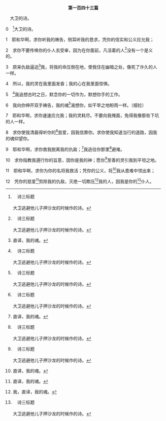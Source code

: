 <p style="text-align:center;font-weight:bold;">第一百四十三篇</p>

<a name="0">

<span id="spsm">　大卫的诗。

0　[^a]大卫的诗。

[^a]:　诗三标题<br><br>大卫逃避他儿子押沙龙的时候作的诗。

1　耶和华啊，求你听我的祷告，侧耳听我的恳求，凭你的信实和公义应允我；

2　求你不要传唤你的仆人去受审，因为在你面前，凡活着的人[^a]没有一个是义的。

[^a]:　伯九2；二五4；传七20；罗三10；20；加二16<br><br>伯9:2　我真知道是这样；但人在神面前怎能成为义的？<br><br>伯25:4　这样，在神面前人怎能成为义的？妇人所生的怎能是洁净的？<br><br>传7:20　行善而不犯罪的义人，地上实在没有。<br><br>罗3:10　就如经上所记：“没有义人，连一个也没有，<br><br>罗3:20　因为凡属肉体的人，都不能本于行律法在神面前得称义，因为律法本是叫人知罪。<br><br>加2:16　且知道人得称义，不是本于行律法，乃是借着信耶稣基督，连我们也信入了基督耶稣，使我们本于信基督得称义，不是本于行律法；因为凡属肉体的人，都不能本于行律法得称义。

3　原来仇敌逼迫[^1]我，将我的命压倒在地，使我住在幽暗之处，像死了许久的人一样。

[^1]:直译，我的魂。

4　所以，我的灵在我里面发昏；我的心在我里面惊惧。

5　[^a]我追想古时之日，默念你的一切作为，默想你手的工作。

[^a]:　诗七七5<br><br>诗77:5　我追想古时之日，上古之年；

6　我向你伸开双手祷告，我的魂[^a]渴想你，如干旱之地盼雨一样。〔细拉〕

[^a]:　诗四二2；六三1；八四2<br><br>诗42:2　我的魂渴想神，就是活神。我几时才可以来朝见神呢？<br><br>诗63:1　大卫在犹大旷野的时候，作了这诗。<br><br>神啊，你是我的神，我切切地寻求你。在干旱疲乏无水之地，我的魂渴想你，我的身切慕你。<br><br>诗84:2　我的魂羡慕，甚至渴想耶和华的院宇；我的心肠，我的肉体，向活神呼吁。

7　耶和华啊，求你速速应允我；我的灵耗尽。不要向我掩面，免得我像那些下坑的人一样。

8　求你使我清晨得听你的[^a]慈爱，因我信靠你。求你使我知道当行的道路，因我的魂仰望你。

[^a]:　诗四二8；五九16；九十14；九二2<br><br>诗42:8　白昼耶和华必向我施慈爱；黑夜我要歌颂祷告那作我生命的神。<br><br>诗59:16　但我要歌唱你的力量；早晨我要欢唱你的慈爱；因为你作过我的高台，在我急难的日子，作过我的避难所。<br><br>诗90:14　求你使我们在早晨饱得你的慈爱，好叫我们一生欢呼喜乐。<br><br>诗92:2　早晨传扬你的慈爱，夜间传扬你的信实，

9　耶和华啊，求你救我脱离我的仇敌；[^1]我逃往你那里[^a]避难。

[^1]:有古卷作，我藏身在你里面。

[^a]:　诗十四6<br><br>诗14:6　你们叫困苦人的谋算变为羞辱，然而耶和华是他们的避难所。

10　求你指教我遵行你的旨意，因你是我的神；愿你[^a]至善的灵引我到平坦之地。

[^a]:　尼九20<br><br>尼9:20　你也赐下你良善的灵指教他们；没有扣住吗哪不给他们糊口，并赐水给他们解渴。

11　耶和华啊，求你为你的名将我救活；凭你的公义，将[^1]我从患难中领出来；

[^1]:直译，我的魂。

12　凭你的慈爱[^1]剪除我的仇敌，灭绝一切欺压[^2]我的人，因我是你的[^a]仆人。

[^1]:见三7注1。

[^2]:我，直译，我的魂。

[^a]:　诗一一六16；一一九125<br><br>诗116:16　耶和华啊，我真是你的仆人；我是你的仆人，是你婢女的儿子；你已经解开我的绑索。<br><br>诗119:125　我是你的仆人；求你赐我悟性，使我得知你的法度。


